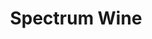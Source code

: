 ---
number: 1
title: 'Spectrum Wine'
headline: ['Experience the world of wine auctions, anytime, anywhere.']
services: ['discovery', 'agile development']
methodologies: ['Scrum']
period: ['2022']
portrait: 'spectrum-portrait'
hero: 'spectrum-hero'
storyType: 'Success Story'
section1: {
    title: 'Introduction',
    content: [  
        "We were approached by an auction wine house that was looking to improve its online presence by developing a mobile app for its auctions. The wine house had a successful track record of hosting online auctions on its website, but it recognized the potential for growth by providing a dedicated mobile app for its users. The previous mobile app that they had was poorly designed, and slow, and provided a poor user experience, leading to low adoption rates. The project's goal was to create an app that would allow users to browse and bid on wines from their phones and to provide a seamless and secure user experience."
    ]
}
section2: {
    title: 'Challenges',
    paragraph1: 'One of the main challenges that we faced on this project was the need to integrate with the wine houses existing database of auction inventory and display the information in real time with a fast response. This database contained detailed information about each wine, including its vintage, region, and tasting notes, as well as its current bidding status. It was essential that the app access and display this information quickly and efficiently to provide a seamless user experience.',
    paragraph2: 'Another challenge that we had to address was the need to handle confidential data securely through the app. The wine house handled high-value items, so it was essential that we implement robust security measures to protect against fraud and ensure the confidentiality of user information.',
    image: 'figure1',
    imageCaption: 'The main catalog of current bids displays a list of all the wines being auctioned, with information such as the wines name, vintage, and current bid price.'
}
section3: {
    title: 'Solutions',
    paragraph1: 'To address these challenges, we developed a custom app that utilized a RESTful API to integrate with the wine houses inventory database seamlessly. This allowed us to quickly and efficiently display real-time information about each wine, including its current bidding status, to app users. We also implemented a number of security measures to protect the confidentiality of user data, including encryption of sensitive information and strict access controls.',
    imageCaption1: 'The user saved bids feature allows users to save and track their favorite wines.',
    paragraph2: 'The project was developed using our AGILE DEVELOPMENT service, and we delivered value to the customer on each sprint. This allowed us to be flexible and responsive to the changing needs of the wine house and ensured that we were able to deliver a high-quality product that met their needs.',
    paragraph3: 'As with all of our projects, this project began with a discovery phase in which we worked closely with the wine house to understand their needs and objectives. This phase involved a detailed analysis of their existing online auction process, as well as the user experience of their previous mobile app and current bids website. Based on this analysis, we were able to define the scope of the project and determine the best approach for developing the new mobile app. The discovery phase was critical to the success of the project, as it allowed us to establish a solid foundation and ensure that we were able to deliver a product that met the needs of the wine house and its users.',
    imageCaption2: 'The Gantt chart for this project shows the discovery, AGILE development, and testing and deployment phases. The discovery phase involved understanding the clients needs and analyzing their existing process. The development phase involved delivering value on each sprint to be flexible and responsive. The testing and deployment phase involved thorough testing and deployment of the app with support.'
}
section4: {
    title: 'Conclusion',
    paragraph1: 'The app we developed will continue to help the wine house improve its online presence and provide a much better user experience for its customers than its previous app. It delivers a seamless and secure platform for conducting auctions, increasing trust and confidence in the wine houses online auctions. Our team is proud to have played a role in the success of this project and looks forward to continuing to work with the wine house in the future.',
    imageCaption1: 'The login screen of the app can be easily accessed through various actions such as tapping on the Log In button or through certain tabs like My Bids and My Wine. There is also a Log in to your account button present on the screen for easy access.',
    imageCaption2: 'The details and description of a wine feature provides an overview of a specific wine, including information such as its varietal and region.',
    imageCaption3: 'The wines that the user is auctioning feature shows a list of the users own wine auctions.'
}
---
